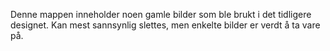 Denne mappen inneholder noen gamle bilder som ble brukt i det tidligere
designet. Kan mest sannsynlig slettes, men enkelte bilder er verdt å ta vare
på.
